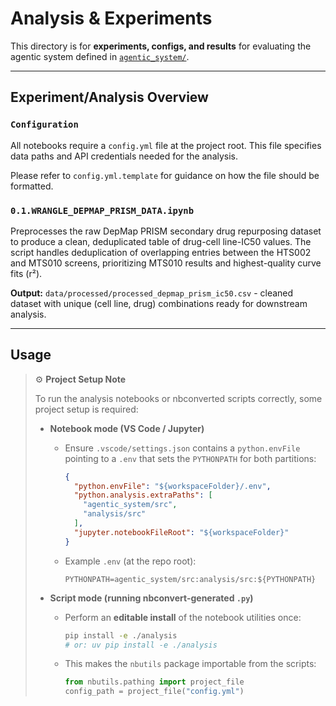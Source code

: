 # Analysis & Experiments

This directory is for **experiments, configs, and results** for evaluating the
agentic system defined in [`agentic_system/`](../agentic_system/).

---

## Experiment/Analysis Overview

### `Configuration`

All notebooks require a `config.yml` file at the project root. 
This file specifies data paths and API credentials needed for the analysis.

Please refer to `config.yml.template` for guidance on how the file should be formatted.

### `0.1.WRANGLE_DEPMAP_PRISM_DATA.ipynb`

Preprocesses the raw DepMap PRISM secondary drug repurposing dataset to produce a clean, deduplicated table of drug-cell line-IC50 values. The script handles deduplication of overlapping entries between the HTS002 and MTS010 screens, prioritizing MTS010 results and highest-quality curve fits (r²).

**Output:** `data/processed/processed_depmap_prism_ic50.csv` - cleaned dataset with unique (cell line, drug) combinations ready for downstream analysis.

---

## Usage


> ⚙️ **Project Setup Note**
>
> To run the analysis notebooks or nbconverted scripts correctly, some project setup is required:
>
> - **Notebook mode (VS Code / Jupyter)**
>   - Ensure `.vscode/settings.json` contains a `python.envFile` pointing to a `.env` that sets the `PYTHONPATH` for both partitions:
>     ```json
>     {
>       "python.envFile": "${workspaceFolder}/.env",
>       "python.analysis.extraPaths": [
>         "agentic_system/src",
>         "analysis/src"
>       ],
>       "jupyter.notebookFileRoot": "${workspaceFolder}"
>     }
>     ```
>   - Example `.env` (at the repo root):
>     ```
>     PYTHONPATH=agentic_system/src:analysis/src:${PYTHONPATH}
>     ```
>
> - **Script mode (running nbconvert-generated `.py`)**
>   - Perform an **editable install** of the notebook utilities once:
>     ```bash
>     pip install -e ./analysis
>     # or: uv pip install -e ./analysis
>     ```
>   - This makes the `nbutils` package importable from the scripts:
>     ```python
>     from nbutils.pathing import project_file
>     config_path = project_file("config.yml")
>     ```
